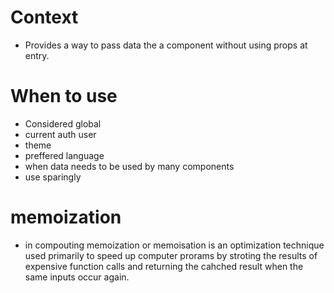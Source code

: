 # Context
- Provides a way to pass data the a component without using props at entry.
# When to use
- Considered global
- current auth user
- theme
- preffered language
- when data needs to be used by many components
- use sparingly

# memoization
- in compouting memoization or memoisation is an optimization technique used primarily to speed up computer prorams by stroting the results of expensive function calls and returning the cahched result when the same inputs occur again.